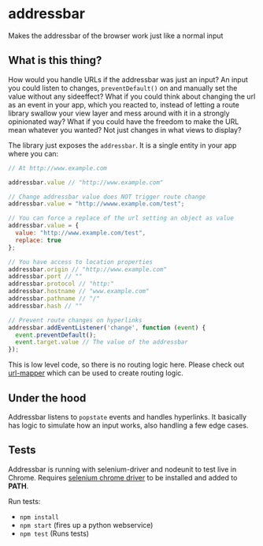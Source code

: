 # addressbar
Makes the addressbar of the browser work just like a normal input

## What is this thing?
How would you handle URLs if the addressbar was just an input? An input you could listen to changes, `preventDefault()` on and manually set the value without any sideeffect? What if you could think about changing the url as an event in your app, which you reacted to, instead of letting a route library swallow your view layer and mess around with it in a strongly opinionated way? What if you could have the freedom to make the URL mean whatever you wanted? Not just changes in what views to display?

The library just exposes the `addressbar`. It is a single entity in your app where you can:

```js
// At http://www.example.com

addressbar.value // "http://www.example.com"

// Change addressbar value does NOT trigger route change
addressbar.value = "http://wwww.example.com/test";

// You can force a replace of the url setting an object as value
addressbar.value = {
  value: "http://www.example.com/test",
  replace: true
};

// You have access to location properties
addressbar.origin // "http://www.example.com"
addressbar.port // ""
addressbar.protocol // "http:"
addressbar.hostname // "www.example.com"
addressbar.pathname // "/"
addressbar.hash // ""

// Prevent route changes on hyperlinks
addressbar.addEventListener('change', function (event) {
  event.preventDefault();
  event.target.value // The value of the addressbar
});
```

This is low level code, so there is no routing logic here. Please check out [url-mapper](https://github.com/christianalfoni/url-mapper) which can be used to create routing logic.

## Under the hood
Addressbar listens to `popstate` events and handles hyperlinks. It basically has logic to simulate how an input works, also handling a few edge cases.

## Tests
Addressbar is running with selenium-driver and nodeunit to test live in Chrome. Requires [selenium chrome driver](https://sites.google.com/a/chromium.org/chromedriver/downloads) to be installed and added to **PATH**.

Run tests:
- `npm install`
- `npm start` (fires up a python webservice)
- `npm test` (Runs tests)

